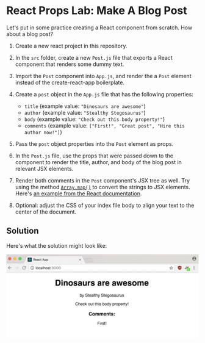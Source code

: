 # React Props Lab: Make A Blog Post

Let's put in some practice creating a React component from scratch. How about a blog post?

1.  Create a new react project in this repository.

1.  In the `src` folder, create a new `Post.js` file that exports a React component that renders some dummy text.

1.  Import the `Post` component into `App.js`, and render the a `Post` element instead of the create-react-app boilerplate.

1.  Create a `post` object in the `App.js` file that has the following properties:

    *   `title` (example value: `"Dinosaurs are awesome"`)
    *   `author` (example value: `"Stealthy Stegosaurus"`)
    *   `body` (example value: `"Check out this body property!"`)
    *   `comments` (example value: `["First!", "Great post", "Hire this author now!"]`)

1.  Pass the `post` object properties into the `Post` element as props.
1.  In the `Post.js` file, use the props that were passed down to the component
    to render the title, author, and body of the blog post in relevant JSX elements.

1.  Render both comments in the `Post` component's JSX tree as well. Try using the method [`Array.map()`](https://developer.mozilla.org/en-US/docs/Web/JavaScript/Reference/Global_Objects/Array/map) to convert the strings to JSX elements. Here's [an example from the React documentation](https://reactjs.org/docs/lists-and-keys.html#rendering-multiple-components).

1.  Optional: adjust the CSS of your index file body to align your text to the center of the document.

## Solution

Here's what the solution might look like:

![Solution for Project](images/props_solution.png)

